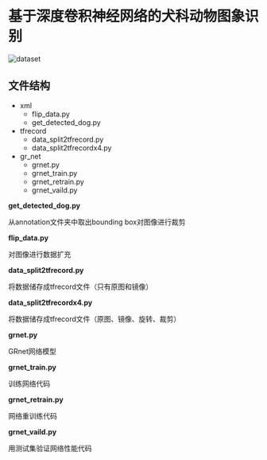 # 基于深度卷积神经网络的犬科动物图象识别

![dataset](https://github.com/Niroo/bysj_dogBC/120dog.jpg)
## 文件结构

- xml
    - flip_data.py
    - get\_detected\_dog.py
- tfrecord
    - data_split2tfrecord.py
    - data_split2tfrecordx4.py
- gr_net
    - grnet.py
    - grnet_train.py
    - grnet_retrain.py
    - grnet_vaild.py

**get\_detected\_dog.py**

从annotation文件夹中取出bounding box对图像进行裁剪

**flip_data.py**

对图像进行数据扩充

**data_split2tfrecord.py**

将数据储存成tfrecord文件（只有原图和镜像）

**data_split2tfrecordx4.py**

将数据储存成tfrecord文件（原图、镜像、旋转、裁剪）

**grnet.py**

GRnet网络模型

**grnet_train.py**

训练网络代码

**grnet_retrain.py**

网络重训练代码

**grnet_vaild.py**

用测试集验证网络性能代码






